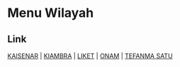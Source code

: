 # Menu Wilayah

## Link

[KAISENAR](https://github.com/gigit-pemilu/pemilu-2024-91-papua/tree/main/pileg-dpr/hitung-suara/sub/91-papua/sub/11-keerom/sub/11-kaisenar/sub/2001-kaisenar)
 | 
[KIAMBRA](https://github.com/gigit-pemilu/pemilu-2024-91-papua/tree/main/pileg-dpr/hitung-suara/sub/91-papua/sub/11-keerom/sub/11-kaisenar/sub/2002-kiambra)
 | 
[LIKET](https://github.com/gigit-pemilu/pemilu-2024-91-papua/tree/main/pileg-dpr/hitung-suara/sub/91-papua/sub/11-keerom/sub/11-kaisenar/sub/2003-liket)
 | 
[ONAM](https://github.com/gigit-pemilu/pemilu-2024-91-papua/tree/main/pileg-dpr/hitung-suara/sub/91-papua/sub/11-keerom/sub/11-kaisenar/sub/2004-onam)
 | 
[TEFANMA SATU](https://github.com/gigit-pemilu/pemilu-2024-91-papua/tree/main/pileg-dpr/hitung-suara/sub/91-papua/sub/11-keerom/sub/11-kaisenar/sub/2005-tefanma-satu)

